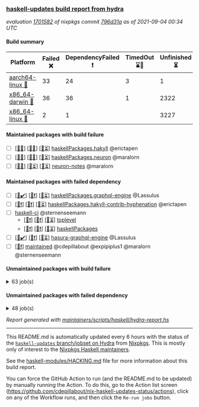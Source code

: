 ### [haskell-updates build report from hydra](https://hydra.nixos.org/jobset/nixpkgs/haskell-updates)
*evaluation [1701582](https://hydra.nixos.org/eval/1701582) of nixpkgs commit [796d31a](https://github.com/NixOS/nixpkgs/commits/796d31ab2210a4a19ae32cbd1d2e4c21480681cd) as of 2021-09-04 00:34 UTC*
#### Build summary

 | Platform | Failed :x: | DependencyFailed :heavy_exclamation_mark: | TimedOut :hourglass::no_entry_sign: | Unfinished :hourglass_flowing_sand: | Success :heavy_check_mark: | 
 | --- | --- | --- | --- | --- | --- | 
 | [aarch64-linux :iphone:](https://hydra.nixos.org/eval/1701582?filter=.aarch64-linux) | 33 | 24 | 3 | 1 | 6677 | 
 | [x86_64-darwin :apple:](https://hydra.nixos.org/eval/1701582?filter=.x86_64-darwin) | 36 | 36 | 1 | 2322 | 4326 | 
 | [x86_64-linux :penguin:](https://hydra.nixos.org/eval/1701582?filter=.x86_64-linux) | 2 | 1 |  | 3227 | 3563 | 
#### Maintained packages with build failure
- [ ] [[:iphone::x:]](https://hydra.nixos.org/build/151980763) [[:apple::x:]](https://hydra.nixos.org/build/151973816) [[:penguin::hourglass_flowing_sand:]](https://hydra.nixos.org/build/151969840) [haskellPackages.hakyll](https://hydra.nixos.org/eval/1701582?filter=haskellPackages.hakyll) @erictapen
- [ ] [[:iphone::x:]](https://hydra.nixos.org/build/151975102) [[:apple::x:]](https://hydra.nixos.org/build/151976582) [[:penguin::hourglass_flowing_sand:]](https://hydra.nixos.org/build/151977974) [haskellPackages.neuron](https://hydra.nixos.org/eval/1701582?filter=haskellPackages.neuron) @maralorn
- [ ] [[:iphone::x:]](https://hydra.nixos.org/build/151972844) [[:apple::hourglass_flowing_sand:]](https://hydra.nixos.org/build/151979027) [[:penguin::hourglass_flowing_sand:]](https://hydra.nixos.org/build/151976921) [neuron-notes](https://hydra.nixos.org/eval/1701582?filter=neuron-notes) @maralorn
#### Maintained packages with failed dependency
- [ ] [[:iphone::heavy_check_mark:]](https://hydra.nixos.org/build/151972468) [[:apple::heavy_exclamation_mark:]](https://hydra.nixos.org/build/151971559) [[:penguin::hourglass_flowing_sand:]](https://hydra.nixos.org/build/151979479) [haskellPackages.graphql-engine](https://hydra.nixos.org/eval/1701582?filter=haskellPackages.graphql-engine) @Lassulus
- [ ] [[:iphone::heavy_exclamation_mark:]](https://hydra.nixos.org/build/151973176) [[:apple::heavy_exclamation_mark:]](https://hydra.nixos.org/build/151972825) [[:penguin::hourglass_flowing_sand:]](https://hydra.nixos.org/build/151969800) [haskellPackages.hakyll-contrib-hyphenation](https://hydra.nixos.org/eval/1701582?filter=haskellPackages.hakyll-contrib-hyphenation) @erictapen
- [ ] [haskell-ci](https://hydra.nixos.org/eval/1701582?filter=haskell-ci) @sternenseemann
  - [[:iphone::heavy_exclamation_mark:]](https://hydra.nixos.org/build/151973210) [[:apple::heavy_exclamation_mark:]](https://hydra.nixos.org/build/151972731) [[:penguin::hourglass_flowing_sand:]](https://hydra.nixos.org/build/151971826) [toplevel](https://hydra.nixos.org/eval/1701582?filter=haskell-ci)
  - [[:iphone::heavy_exclamation_mark:]](https://hydra.nixos.org/build/151977061) [[:apple::heavy_exclamation_mark:]](https://hydra.nixos.org/build/151976602) [[:penguin::hourglass_flowing_sand:]](https://hydra.nixos.org/build/151971876) [haskellPackages](https://hydra.nixos.org/eval/1701582?filter=haskellPackages.haskell-ci)
- [ ] [[:iphone::heavy_check_mark:]](https://hydra.nixos.org/build/151976351) [[:apple::heavy_exclamation_mark:]](https://hydra.nixos.org/build/151981319) [[:penguin::hourglass_flowing_sand:]](https://hydra.nixos.org/build/151970010) [hasura-graphql-engine](https://hydra.nixos.org/eval/1701582?filter=hasura-graphql-engine) @Lassulus
- [ ] [[:penguin::heavy_exclamation_mark:]](https://hydra.nixos.org/build/151970798) [maintained](https://hydra.nixos.org/eval/1701582?filter=maintained) @cdepillabout @expipiplus1 @maralorn @sternenseemann
#### Unmaintained packages with build failure
<details><summary>63 job(s) </summary>

- [ ] [[:iphone::x:]](https://hydra.nixos.org/build/151723150) [[:apple::heavy_check_mark:]](https://hydra.nixos.org/build/151731482) [[:penguin::heavy_check_mark:]](https://hydra.nixos.org/build/151717379) [haskellPackages.HsASA](https://hydra.nixos.org/eval/1701582?filter=haskellPackages.HsASA) 
- [ ] [[:iphone::x:]](https://hydra.nixos.org/build/151977145) [[:apple::heavy_check_mark:]](https://hydra.nixos.org/build/151972644) [[:penguin::heavy_check_mark:]](https://hydra.nixos.org/build/151969295) [haskellPackages.OrderedBits](https://hydra.nixos.org/eval/1701582?filter=haskellPackages.OrderedBits) 
- [ ] [[:iphone::x:]](https://hydra.nixos.org/build/151969384) [[:apple::heavy_check_mark:]](https://hydra.nixos.org/build/151970002) [[:penguin::hourglass_flowing_sand:]](https://hydra.nixos.org/build/151972848) [haskellPackages.accelerate-llvm](https://hydra.nixos.org/eval/1701582?filter=haskellPackages.accelerate-llvm) 
- [ ] [[:iphone::x:]](https://hydra.nixos.org/build/151969893) [[:apple::x:]](https://hydra.nixos.org/build/151975017) [[:penguin::hourglass_flowing_sand:]](https://hydra.nixos.org/build/151973829) [haskellPackages.cabal-install-parsers](https://hydra.nixos.org/eval/1701582?filter=haskellPackages.cabal-install-parsers) 
- [ ] [[:iphone::x:]](https://hydra.nixos.org/build/151975782) [[:apple::hourglass_flowing_sand:]](https://hydra.nixos.org/build/151975423) [[:penguin::hourglass_flowing_sand:]](https://hydra.nixos.org/build/151977034) [haskellPackages.cdar-mBound](https://hydra.nixos.org/eval/1701582?filter=haskellPackages.cdar-mBound) 
- [ ] [[:iphone::heavy_check_mark:]](https://hydra.nixos.org/build/151717421) [[:apple::x:]](https://hydra.nixos.org/build/151730444) [[:penguin::heavy_check_mark:]](https://hydra.nixos.org/build/151719104) [haskellPackages.chiphunk](https://hydra.nixos.org/eval/1701582?filter=haskellPackages.chiphunk) 
- [ ] [[:iphone::heavy_check_mark:]](https://hydra.nixos.org/build/151970661) [[:apple::x:]](https://hydra.nixos.org/build/151977550) [[:penguin::heavy_check_mark:]](https://hydra.nixos.org/build/151978850) [haskellPackages.di-core](https://hydra.nixos.org/eval/1701582?filter=haskellPackages.di-core) 
- [ ] [[:iphone::heavy_check_mark:]](https://hydra.nixos.org/build/151724586) [[:apple::x:]](https://hydra.nixos.org/build/151715416) [[:penguin::heavy_check_mark:]](https://hydra.nixos.org/build/151723716) [haskellPackages.discount](https://hydra.nixos.org/eval/1701582?filter=haskellPackages.discount) 
- [ ] [[:iphone::heavy_check_mark:]](https://hydra.nixos.org/build/151722308) [[:apple::x:]](https://hydra.nixos.org/build/151717848) [[:penguin::heavy_check_mark:]](https://hydra.nixos.org/build/151715159) [haskellPackages.diskhash](https://hydra.nixos.org/eval/1701582?filter=haskellPackages.diskhash) 
- [ ] [[:iphone::x:]](https://hydra.nixos.org/build/151979155) [[:apple::heavy_check_mark:]](https://hydra.nixos.org/build/151970909) [[:penguin::hourglass_flowing_sand:]](https://hydra.nixos.org/build/151979923) [haskellPackages.dormouse-uri](https://hydra.nixos.org/eval/1701582?filter=haskellPackages.dormouse-uri) 
- [ ] [[:iphone::x:]](https://hydra.nixos.org/build/151719661) [[:apple::x:]](https://hydra.nixos.org/build/151735374) [[:penguin::heavy_check_mark:]](https://hydra.nixos.org/build/151725956) [haskellPackages.easytensor](https://hydra.nixos.org/eval/1701582?filter=haskellPackages.easytensor) 
- [ ] [[:iphone::heavy_check_mark:]](https://hydra.nixos.org/build/151730435) [[:apple::x:]](https://hydra.nixos.org/build/151723038) [[:penguin::heavy_check_mark:]](https://hydra.nixos.org/build/151729481) [haskellPackages.float128](https://hydra.nixos.org/eval/1701582?filter=haskellPackages.float128) 
- [ ] [[:iphone::x:]](https://hydra.nixos.org/build/151727007) [[:apple::heavy_check_mark:]](https://hydra.nixos.org/build/151722041) [[:penguin::heavy_check_mark:]](https://hydra.nixos.org/build/151715089) [haskellPackages.freetype2](https://hydra.nixos.org/eval/1701582?filter=haskellPackages.freetype2) 
- [ ] [[:iphone::x:]](https://hydra.nixos.org/build/151978239) [[:apple::x:]](https://hydra.nixos.org/build/151971139) [[:penguin::hourglass_flowing_sand:]](https://hydra.nixos.org/build/151979662) [haskellPackages.ghc-bignum-orphans](https://hydra.nixos.org/eval/1701582?filter=haskellPackages.ghc-bignum-orphans) 
- [ ] [[:iphone::x:]](https://hydra.nixos.org/build/151727306) [[:penguin::heavy_check_mark:]](https://hydra.nixos.org/build/151724718) [haskellPackages.gnome-keyring](https://hydra.nixos.org/eval/1701582?filter=haskellPackages.gnome-keyring) 
- [ ] [[:iphone::heavy_check_mark:]](https://hydra.nixos.org/build/151975380) [[:apple::x:]](https://hydra.nixos.org/build/151969843) [[:penguin::hourglass_flowing_sand:]](https://hydra.nixos.org/build/151974103) [haskellPackages.gtk-traymanager](https://hydra.nixos.org/eval/1701582?filter=haskellPackages.gtk-traymanager) 
- [ ] [hadolint](https://hydra.nixos.org/eval/1701582?filter=hadolint) 
  - [[:iphone::x:]](https://hydra.nixos.org/build/151972323) [[:apple::hourglass_flowing_sand:]](https://hydra.nixos.org/build/151978476) [[:penguin::hourglass_flowing_sand:]](https://hydra.nixos.org/build/151976740) [toplevel](https://hydra.nixos.org/eval/1701582?filter=hadolint)
  - [[:iphone::x:]](https://hydra.nixos.org/build/151978232) [[:apple::hourglass_flowing_sand:]](https://hydra.nixos.org/build/151979483) [[:penguin::hourglass_flowing_sand:]](https://hydra.nixos.org/build/151972718) [haskellPackages](https://hydra.nixos.org/eval/1701582?filter=haskellPackages.hadolint)
- [ ] [[:iphone::heavy_check_mark:]](https://hydra.nixos.org/build/151731730) [[:apple::x:]](https://hydra.nixos.org/build/151732645) [[:penguin::heavy_check_mark:]](https://hydra.nixos.org/build/151719690) [haskellPackages.hamid](https://hydra.nixos.org/eval/1701582?filter=haskellPackages.hamid) 
- [ ] [[:iphone::heavy_check_mark:]](https://hydra.nixos.org/build/151725530) [[:apple::x:]](https://hydra.nixos.org/build/151724884) [[:penguin::heavy_check_mark:]](https://hydra.nixos.org/build/151728947) [haskellPackages.hid](https://hydra.nixos.org/eval/1701582?filter=haskellPackages.hid) 
- [ ] [[:iphone::heavy_check_mark:]](https://hydra.nixos.org/build/151970843) [[:apple::x:]](https://hydra.nixos.org/build/151970936) [[:penguin::hourglass_flowing_sand:]](https://hydra.nixos.org/build/151970616) [haskellPackages.higher-leveldb](https://hydra.nixos.org/eval/1701582?filter=haskellPackages.higher-leveldb) 
- [ ] [[:iphone::heavy_check_mark:]](https://hydra.nixos.org/build/151731650) [[:apple::x:]](https://hydra.nixos.org/build/151721565) [[:penguin::heavy_check_mark:]](https://hydra.nixos.org/build/151730119) [haskellPackages.hmidi](https://hydra.nixos.org/eval/1701582?filter=haskellPackages.hmidi) 
- [ ] [[:iphone::x:]](https://hydra.nixos.org/build/151977042) [[:apple::hourglass_flowing_sand:]](https://hydra.nixos.org/build/151977399) [[:penguin::hourglass_flowing_sand:]](https://hydra.nixos.org/build/151976638) [haskellPackages.hq](https://hydra.nixos.org/eval/1701582?filter=haskellPackages.hq) 
- [ ] [[:iphone::heavy_check_mark:]](https://hydra.nixos.org/build/151730025) [[:apple::x:]](https://hydra.nixos.org/build/151733963) [[:penguin::heavy_check_mark:]](https://hydra.nixos.org/build/151718516) [haskellPackages.hsshellscript](https://hydra.nixos.org/eval/1701582?filter=haskellPackages.hsshellscript) 
- [ ] [[:iphone::heavy_check_mark:]](https://hydra.nixos.org/build/151731588) [[:apple::x:]](https://hydra.nixos.org/build/151727903) [[:penguin::heavy_check_mark:]](https://hydra.nixos.org/build/151734139) [haskellPackages.hssourceinfo](https://hydra.nixos.org/eval/1701582?filter=haskellPackages.hssourceinfo) 
- [ ] [[:iphone::heavy_check_mark:]](https://hydra.nixos.org/build/151730332) [[:apple::x:]](https://hydra.nixos.org/build/151718342) [[:penguin::heavy_check_mark:]](https://hydra.nixos.org/build/151718449) [haskellPackages.huckleberry](https://hydra.nixos.org/eval/1701582?filter=haskellPackages.huckleberry) 
- [ ] [[:iphone::heavy_check_mark:]](https://hydra.nixos.org/build/151720909) [[:apple::x:]](https://hydra.nixos.org/build/151722888) [[:penguin::heavy_check_mark:]](https://hydra.nixos.org/build/151715932) [haskellPackages.keep-alive](https://hydra.nixos.org/eval/1701582?filter=haskellPackages.keep-alive) 
- [ ] [[:iphone::x:]](https://hydra.nixos.org/build/151978540) [[:apple::hourglass_flowing_sand:]](https://hydra.nixos.org/build/151972991) [[:penguin::x:]](https://hydra.nixos.org/build/151969404) [haskellPackages.kubernetes-client](https://hydra.nixos.org/eval/1701582?filter=haskellPackages.kubernetes-client) 
- [ ] [[:iphone::x:]](https://hydra.nixos.org/build/151975315) [[:apple::hourglass_flowing_sand:]](https://hydra.nixos.org/build/151978798) [[:penguin::hourglass_flowing_sand:]](https://hydra.nixos.org/build/151979860) [haskellPackages.lazify](https://hydra.nixos.org/eval/1701582?filter=haskellPackages.lazify) 
- [ ] [[:iphone::x:]](https://hydra.nixos.org/build/151734395) [[:apple::heavy_check_mark:]](https://hydra.nixos.org/build/151731771) [[:penguin::heavy_check_mark:]](https://hydra.nixos.org/build/151722294) [haskellPackages.libBF](https://hydra.nixos.org/eval/1701582?filter=haskellPackages.libBF) 
- [ ] [[:iphone::x:]](https://hydra.nixos.org/build/151721890) [[:apple::heavy_check_mark:]](https://hydra.nixos.org/build/151717720) [[:penguin::heavy_check_mark:]](https://hydra.nixos.org/build/151715215) [haskellPackages.long-double](https://hydra.nixos.org/eval/1701582?filter=haskellPackages.long-double) 
- [ ] [[:iphone::heavy_check_mark:]](https://hydra.nixos.org/build/151981058) [[:apple::x:]](https://hydra.nixos.org/build/151971551) [[:penguin::hourglass_flowing_sand:]](https://hydra.nixos.org/build/151971971) [haskellPackages.mediawiki2latex](https://hydra.nixos.org/eval/1701582?filter=haskellPackages.mediawiki2latex) 
- [ ] [[:iphone::x:]](https://hydra.nixos.org/build/151972925) [[:apple::hourglass_flowing_sand:]](https://hydra.nixos.org/build/151977222) [[:penguin::hourglass_flowing_sand:]](https://hydra.nixos.org/build/151975298) [haskellPackages.monus-weighted-search](https://hydra.nixos.org/eval/1701582?filter=haskellPackages.monus-weighted-search) 
- [ ] [[:iphone::heavy_check_mark:]](https://hydra.nixos.org/build/151732196) [[:apple::x:]](https://hydra.nixos.org/build/151725784) [[:penguin::heavy_check_mark:]](https://hydra.nixos.org/build/151731126) [haskellPackages.nano-cryptr](https://hydra.nixos.org/eval/1701582?filter=haskellPackages.nano-cryptr) 
- [ ] [[:iphone::x:]](https://hydra.nixos.org/build/151973182) [[:apple::hourglass_flowing_sand:]](https://hydra.nixos.org/build/151977911) [[:penguin::x:]](https://hydra.nixos.org/build/151969594) [haskellPackages.nanovg-simple](https://hydra.nixos.org/eval/1701582?filter=haskellPackages.nanovg-simple) 
- [ ] [[:iphone::x:]](https://hydra.nixos.org/build/151979994) [[:apple::heavy_check_mark:]](https://hydra.nixos.org/build/151980460) [[:penguin::heavy_check_mark:]](https://hydra.nixos.org/build/151974622) [haskellPackages.nlopt-haskell](https://hydra.nixos.org/eval/1701582?filter=haskellPackages.nlopt-haskell) 
- [ ] [[:iphone::heavy_check_mark:]](https://hydra.nixos.org/build/151975835) [[:apple::x:]](https://hydra.nixos.org/build/151980894) [[:penguin::hourglass_flowing_sand:]](https://hydra.nixos.org/build/151980812) [haskellPackages.opencv](https://hydra.nixos.org/eval/1701582?filter=haskellPackages.opencv) 
- [ ] [[:iphone::x:]](https://hydra.nixos.org/build/151978749) [[:apple::hourglass_flowing_sand:]](https://hydra.nixos.org/build/151978891) [[:penguin::hourglass_flowing_sand:]](https://hydra.nixos.org/build/151978132) [haskellPackages.phonetic-languages-plus](https://hydra.nixos.org/eval/1701582?filter=haskellPackages.phonetic-languages-plus) 
- [ ] [[:iphone::x:]](https://hydra.nixos.org/build/151977152) [[:apple::hourglass_flowing_sand:]](https://hydra.nixos.org/build/151980270) [[:penguin::hourglass_flowing_sand:]](https://hydra.nixos.org/build/151974854) [haskellPackages.phonetic-languages-ukrainian-array](https://hydra.nixos.org/eval/1701582?filter=haskellPackages.phonetic-languages-ukrainian-array) 
- [ ] [[:iphone::x:]](https://hydra.nixos.org/build/151717765) [[:apple::heavy_check_mark:]](https://hydra.nixos.org/build/151718317) [[:penguin::heavy_check_mark:]](https://hydra.nixos.org/build/151717284) [haskellPackages.picosat](https://hydra.nixos.org/eval/1701582?filter=haskellPackages.picosat) 
- [ ] [[:iphone::x:]](https://hydra.nixos.org/build/151974046) [[:apple::hourglass_flowing_sand:]](https://hydra.nixos.org/build/151979706) [[:penguin::hourglass_flowing_sand:]](https://hydra.nixos.org/build/151980242) [haskellPackages.poker](https://hydra.nixos.org/eval/1701582?filter=haskellPackages.poker) 
- [ ] [[:iphone::heavy_check_mark:]](https://hydra.nixos.org/build/151976179) [[:apple::x:]](https://hydra.nixos.org/build/151969700) [[:penguin::hourglass_flowing_sand:]](https://hydra.nixos.org/build/151970302) [haskellPackages.posix-socket](https://hydra.nixos.org/eval/1701582?filter=haskellPackages.posix-socket) 
- [ ] [[:iphone::heavy_check_mark:]](https://hydra.nixos.org/build/151721148) [[:apple::x:]](https://hydra.nixos.org/build/151726103) [[:penguin::heavy_check_mark:]](https://hydra.nixos.org/build/151731334) [haskellPackages.posix-timer](https://hydra.nixos.org/eval/1701582?filter=haskellPackages.posix-timer) 
- [ ] [[:iphone::heavy_check_mark:]](https://hydra.nixos.org/build/151722804) [[:apple::x:]](https://hydra.nixos.org/build/151728692) [[:penguin::heavy_check_mark:]](https://hydra.nixos.org/build/151720773) [haskellPackages.pthread](https://hydra.nixos.org/eval/1701582?filter=haskellPackages.pthread) 
- [ ] [[:iphone::x:]](https://hydra.nixos.org/build/151980923) [[:apple::hourglass_flowing_sand:]](https://hydra.nixos.org/build/151975807) [[:penguin::hourglass_flowing_sand:]](https://hydra.nixos.org/build/151977182) [haskellPackages.ptr-poker](https://hydra.nixos.org/eval/1701582?filter=haskellPackages.ptr-poker) 
- [ ] [[:iphone::heavy_check_mark:]](https://hydra.nixos.org/build/151733838) [[:apple::x:]](https://hydra.nixos.org/build/151720401) [[:penguin::heavy_check_mark:]](https://hydra.nixos.org/build/151727935) [haskellPackages.sdp](https://hydra.nixos.org/eval/1701582?filter=haskellPackages.sdp) 
- [ ] [[:iphone::heavy_check_mark:]](https://hydra.nixos.org/build/151716733) [[:apple::x:]](https://hydra.nixos.org/build/151724083) [[:penguin::heavy_check_mark:]](https://hydra.nixos.org/build/151731829) [haskellPackages.select](https://hydra.nixos.org/eval/1701582?filter=haskellPackages.select) 
- [ ] [[:iphone::heavy_check_mark:]](https://hydra.nixos.org/build/151722023) [[:apple::x:]](https://hydra.nixos.org/build/151725640) [[:penguin::heavy_check_mark:]](https://hydra.nixos.org/build/151721209) [haskellPackages.shared-memory](https://hydra.nixos.org/eval/1701582?filter=haskellPackages.shared-memory) 
- [ ] [[:iphone::x:]](https://hydra.nixos.org/build/151724291) [[:apple::heavy_check_mark:]](https://hydra.nixos.org/build/151730287) [[:penguin::heavy_check_mark:]](https://hydra.nixos.org/build/151725543) [haskellPackages.stm-queue](https://hydra.nixos.org/eval/1701582?filter=haskellPackages.stm-queue) 
- [ ] [[:iphone::heavy_check_mark:]](https://hydra.nixos.org/build/151718182) [[:apple::x:]](https://hydra.nixos.org/build/151734484) [[:penguin::heavy_check_mark:]](https://hydra.nixos.org/build/151722691) [haskellPackages.sysinfo](https://hydra.nixos.org/eval/1701582?filter=haskellPackages.sysinfo) 
- [ ] [[:iphone::heavy_check_mark:]](https://hydra.nixos.org/build/151978095) [[:apple::x:]](https://hydra.nixos.org/build/151972473) [[:penguin::hourglass_flowing_sand:]](https://hydra.nixos.org/build/151970269) [haskellPackages.thyme](https://hydra.nixos.org/eval/1701582?filter=haskellPackages.thyme) 
- [ ] [[:iphone::x:]](https://hydra.nixos.org/build/151978179) [[:apple::heavy_check_mark:]](https://hydra.nixos.org/build/151978149) [[:penguin::hourglass_flowing_sand:]](https://hydra.nixos.org/build/151980972) [haskellPackages.type-natural](https://hydra.nixos.org/eval/1701582?filter=haskellPackages.type-natural) 
- [ ] [[:iphone::heavy_check_mark:]](https://hydra.nixos.org/build/151972227) [[:apple::x:]](https://hydra.nixos.org/build/151973392) [[:penguin::hourglass_flowing_sand:]](https://hydra.nixos.org/build/151980864) [haskellPackages.tz](https://hydra.nixos.org/eval/1701582?filter=haskellPackages.tz) 
- [ ] [[:iphone::x:]](https://hydra.nixos.org/build/151726243) [[:apple::heavy_check_mark:]](https://hydra.nixos.org/build/151732370) [[:penguin::heavy_check_mark:]](https://hydra.nixos.org/build/151715865) [haskellPackages.unicode-properties](https://hydra.nixos.org/eval/1701582?filter=haskellPackages.unicode-properties) 
- [ ] [[:iphone::x:]](https://hydra.nixos.org/build/151974275) [[:apple::hourglass_flowing_sand:]](https://hydra.nixos.org/build/151975907) [[:penguin::hourglass_flowing_sand:]](https://hydra.nixos.org/build/151970359) [haskellPackages.wgpu-hs](https://hydra.nixos.org/eval/1701582?filter=haskellPackages.wgpu-hs) 
- [ ] [[:iphone::x:]](https://hydra.nixos.org/build/151730218) [[:apple::heavy_check_mark:]](https://hydra.nixos.org/build/151734842) [[:penguin::heavy_check_mark:]](https://hydra.nixos.org/build/151725675) [haskellPackages.wiringPi](https://hydra.nixos.org/eval/1701582?filter=haskellPackages.wiringPi) 
- [ ] [[:iphone::heavy_check_mark:]](https://hydra.nixos.org/build/151728215) [[:apple::x:]](https://hydra.nixos.org/build/151728055) [[:penguin::heavy_check_mark:]](https://hydra.nixos.org/build/151718500) [tests.haskell.writers](https://hydra.nixos.org/eval/1701582?filter=tests.haskell.writers) 
- [ ] [[:iphone::x:]](https://hydra.nixos.org/build/151976297) [[:apple::hourglass_flowing_sand:]](https://hydra.nixos.org/build/151972915) [[:penguin::hourglass_flowing_sand:]](https://hydra.nixos.org/build/151970111) [haskellPackages.x86-64bit](https://hydra.nixos.org/eval/1701582?filter=haskellPackages.x86-64bit) 
- [ ] [[:iphone::heavy_check_mark:]](https://hydra.nixos.org/build/151726806) [[:apple::x:]](https://hydra.nixos.org/build/151718927) [[:penguin::heavy_check_mark:]](https://hydra.nixos.org/build/151717638) [haskellPackages.xmonad-utils](https://hydra.nixos.org/eval/1701582?filter=haskellPackages.xmonad-utils) 
- [ ] [[:iphone::heavy_check_mark:]](https://hydra.nixos.org/build/151723111) [[:apple::x:]](https://hydra.nixos.org/build/151731162) [[:penguin::heavy_check_mark:]](https://hydra.nixos.org/build/151734781) [haskellPackages.yoga](https://hydra.nixos.org/eval/1701582?filter=haskellPackages.yoga) 
- [ ] [[:iphone::heavy_check_mark:]](https://hydra.nixos.org/build/151725271) [[:apple::x:]](https://hydra.nixos.org/build/151727468) [[:penguin::heavy_check_mark:]](https://hydra.nixos.org/build/151723906) [haskellPackages.zot](https://hydra.nixos.org/eval/1701582?filter=haskellPackages.zot) 
- [ ] [[:iphone::heavy_check_mark:]](https://hydra.nixos.org/build/151731820) [[:apple::x:]](https://hydra.nixos.org/build/151720934) [[:penguin::heavy_check_mark:]](https://hydra.nixos.org/build/151731961) [haskellPackages.zxcvbn-c](https://hydra.nixos.org/eval/1701582?filter=haskellPackages.zxcvbn-c) 
</details>

#### Unmaintained packages with failed dependency
<details><summary>48 job(s) </summary>

- [ ] [[:iphone::heavy_exclamation_mark:]](https://hydra.nixos.org/build/151976218) [[:apple::heavy_check_mark:]](https://hydra.nixos.org/build/151971399) [[:penguin::hourglass_flowing_sand:]](https://hydra.nixos.org/build/151973075) [haskellPackages.PrimitiveArray](https://hydra.nixos.org/eval/1701582?filter=haskellPackages.PrimitiveArray) 
- [ ] [[:iphone::heavy_check_mark:]](https://hydra.nixos.org/build/151977422) [[:apple::heavy_exclamation_mark:]](https://hydra.nixos.org/build/151970216) [[:penguin::hourglass_flowing_sand:]](https://hydra.nixos.org/build/151979268) [haskellPackages.antiope-es](https://hydra.nixos.org/eval/1701582?filter=haskellPackages.antiope-es) 
- [ ] [[:iphone::heavy_check_mark:]](https://hydra.nixos.org/build/151978815) [[:apple::heavy_exclamation_mark:]](https://hydra.nixos.org/build/151979343) [[:penguin::heavy_check_mark:]](https://hydra.nixos.org/build/151980921) [haskellPackages.di](https://hydra.nixos.org/eval/1701582?filter=haskellPackages.di) 
- [ ] [[:iphone::heavy_check_mark:]](https://hydra.nixos.org/build/151972119) [[:apple::heavy_exclamation_mark:]](https://hydra.nixos.org/build/151973335) [[:penguin::heavy_check_mark:]](https://hydra.nixos.org/build/151972267) [haskellPackages.di-df1](https://hydra.nixos.org/eval/1701582?filter=haskellPackages.di-df1) 
- [ ] [[:iphone::heavy_check_mark:]](https://hydra.nixos.org/build/151976403) [[:apple::heavy_exclamation_mark:]](https://hydra.nixos.org/build/151969531) [[:penguin::heavy_check_mark:]](https://hydra.nixos.org/build/151975800) [haskellPackages.di-handle](https://hydra.nixos.org/eval/1701582?filter=haskellPackages.di-handle) 
- [ ] [[:iphone::heavy_check_mark:]](https://hydra.nixos.org/build/151976595) [[:apple::heavy_exclamation_mark:]](https://hydra.nixos.org/build/151974573) [[:penguin::heavy_check_mark:]](https://hydra.nixos.org/build/151969665) [haskellPackages.di-monad](https://hydra.nixos.org/eval/1701582?filter=haskellPackages.di-monad) 
- [ ] [[:iphone::heavy_exclamation_mark:]](https://hydra.nixos.org/build/151973594) [[:apple::hourglass_flowing_sand:]](https://hydra.nixos.org/build/151973147) [[:penguin::hourglass_flowing_sand:]](https://hydra.nixos.org/build/151979342) [haskellPackages.dormouse-client](https://hydra.nixos.org/eval/1701582?filter=haskellPackages.dormouse-client) 
- [ ] [[:iphone::heavy_exclamation_mark:]](https://hydra.nixos.org/build/151716478) [[:apple::heavy_exclamation_mark:]](https://hydra.nixos.org/build/151719950) [[:penguin::heavy_check_mark:]](https://hydra.nixos.org/build/151728138) [haskellPackages.easytensor-vulkan](https://hydra.nixos.org/eval/1701582?filter=haskellPackages.easytensor-vulkan) 
- [ ] [[:iphone::heavy_check_mark:]](https://hydra.nixos.org/build/151976711) [[:apple::heavy_exclamation_mark:]](https://hydra.nixos.org/build/151976239) [[:penguin::hourglass_flowing_sand:]](https://hydra.nixos.org/build/151980015) [haskellPackages.fastparser](https://hydra.nixos.org/eval/1701582?filter=haskellPackages.fastparser) 
- [ ] [[:iphone::heavy_exclamation_mark:]](https://hydra.nixos.org/build/151980390) [[:apple::heavy_exclamation_mark:]](https://hydra.nixos.org/build/151969549) [[:penguin::hourglass_flowing_sand:]](https://hydra.nixos.org/build/151972859) [haskellPackages.hakyll-alectryon](https://hydra.nixos.org/eval/1701582?filter=haskellPackages.hakyll-alectryon) 
- [ ] [[:iphone::heavy_exclamation_mark:]](https://hydra.nixos.org/build/151977265) [[:apple::heavy_exclamation_mark:]](https://hydra.nixos.org/build/151974467) [[:penguin::hourglass_flowing_sand:]](https://hydra.nixos.org/build/151979174) [haskellPackages.hakyll-favicon](https://hydra.nixos.org/eval/1701582?filter=haskellPackages.hakyll-favicon) 
- [ ] [[:iphone::heavy_exclamation_mark:]](https://hydra.nixos.org/build/151971257) [[:apple::heavy_exclamation_mark:]](https://hydra.nixos.org/build/151975290) [[:penguin::hourglass_flowing_sand:]](https://hydra.nixos.org/build/151972769) [haskellPackages.hakyll-filestore](https://hydra.nixos.org/eval/1701582?filter=haskellPackages.hakyll-filestore) 
- [ ] [[:iphone::heavy_exclamation_mark:]](https://hydra.nixos.org/build/151971725) [[:apple::heavy_exclamation_mark:]](https://hydra.nixos.org/build/151975828) [[:penguin::hourglass_flowing_sand:]](https://hydra.nixos.org/build/151978285) [haskellPackages.hakyll-images](https://hydra.nixos.org/eval/1701582?filter=haskellPackages.hakyll-images) 
- [ ] [[:iphone::heavy_exclamation_mark:]](https://hydra.nixos.org/build/151981174) [[:apple::heavy_exclamation_mark:]](https://hydra.nixos.org/build/151978561) [[:penguin::hourglass_flowing_sand:]](https://hydra.nixos.org/build/151978301) [haskellPackages.hakyll-sass](https://hydra.nixos.org/eval/1701582?filter=haskellPackages.hakyll-sass) 
- [ ] [[:iphone::heavy_exclamation_mark:]](https://hydra.nixos.org/build/151975209) [[:apple::heavy_exclamation_mark:]](https://hydra.nixos.org/build/151971558) [[:penguin::hourglass_flowing_sand:]](https://hydra.nixos.org/build/151974754) [haskellPackages.hakyll-shakespeare](https://hydra.nixos.org/eval/1701582?filter=haskellPackages.hakyll-shakespeare) 
- [ ] [[:iphone::heavy_exclamation_mark:]](https://hydra.nixos.org/build/151977613) [[:apple::heavy_check_mark:]](https://hydra.nixos.org/build/151969737) [[:penguin::heavy_check_mark:]](https://hydra.nixos.org/build/151969391) [haskellPackages.hmatrix-nlopt](https://hydra.nixos.org/eval/1701582?filter=haskellPackages.hmatrix-nlopt) 
- [ ] [[:iphone::heavy_exclamation_mark:]](https://hydra.nixos.org/build/151971298) [[:apple::hourglass_flowing_sand:]](https://hydra.nixos.org/build/151973065) [[:penguin::hourglass_flowing_sand:]](https://hydra.nixos.org/build/151970976) [haskellPackages.jsonifier](https://hydra.nixos.org/eval/1701582?filter=haskellPackages.jsonifier) 
- [ ] [[:iphone::heavy_check_mark:]](https://hydra.nixos.org/build/151972997) [[:apple::heavy_exclamation_mark:]](https://hydra.nixos.org/build/151976566) [[:penguin::hourglass_flowing_sand:]](https://hydra.nixos.org/build/151978752) [haskellPackages.keenser](https://hydra.nixos.org/eval/1701582?filter=haskellPackages.keenser) 
- [ ] [[:iphone::heavy_check_mark:]](https://hydra.nixos.org/build/151981103) [[:apple::heavy_exclamation_mark:]](https://hydra.nixos.org/build/151969351) [[:penguin::heavy_check_mark:]](https://hydra.nixos.org/build/151969457) [haskellPackages.moto](https://hydra.nixos.org/eval/1701582?filter=haskellPackages.moto) 
- [ ] [[:iphone::heavy_check_mark:]](https://hydra.nixos.org/build/151971745) [[:apple::heavy_exclamation_mark:]](https://hydra.nixos.org/build/151970354) [[:penguin::hourglass_flowing_sand:]](https://hydra.nixos.org/build/151978844) [haskellPackages.opencv-extra](https://hydra.nixos.org/eval/1701582?filter=haskellPackages.opencv-extra) 
- [ ] [[:iphone::heavy_exclamation_mark:]](https://hydra.nixos.org/build/151981041) [[:apple::hourglass_flowing_sand:]](https://hydra.nixos.org/build/151972932) [[:penguin::hourglass_flowing_sand:]](https://hydra.nixos.org/build/151981154) [haskellPackages.opentelemetry-extra](https://hydra.nixos.org/eval/1701582?filter=haskellPackages.opentelemetry-extra) 
- [ ] [[:iphone::heavy_exclamation_mark:]](https://hydra.nixos.org/build/151971534) [[:apple::hourglass_flowing_sand:]](https://hydra.nixos.org/build/151979689) [[:penguin::hourglass_flowing_sand:]](https://hydra.nixos.org/build/151977987) [haskellPackages.opentelemetry-lightstep](https://hydra.nixos.org/eval/1701582?filter=haskellPackages.opentelemetry-lightstep) 
- [ ] [[:iphone::heavy_check_mark:]](https://hydra.nixos.org/build/151972386) [[:apple::heavy_exclamation_mark:]](https://hydra.nixos.org/build/151976407) [[:penguin::hourglass_flowing_sand:]](https://hydra.nixos.org/build/151976534) [haskellPackages.orgmode-parse](https://hydra.nixos.org/eval/1701582?filter=haskellPackages.orgmode-parse) 
- [ ] [[:iphone::heavy_check_mark:]](https://hydra.nixos.org/build/151978249) [[:apple::heavy_exclamation_mark:]](https://hydra.nixos.org/build/151974556) [[:penguin::hourglass_flowing_sand:]](https://hydra.nixos.org/build/151971598) [haskellPackages.orgstat](https://hydra.nixos.org/eval/1701582?filter=haskellPackages.orgstat) 
- [ ] [[:iphone::heavy_exclamation_mark:]](https://hydra.nixos.org/build/151977678) [[:apple::hourglass_flowing_sand:]](https://hydra.nixos.org/build/151980743) [[:penguin::hourglass_flowing_sand:]](https://hydra.nixos.org/build/151976318) [haskellPackages.phonetic-languages-general](https://hydra.nixos.org/eval/1701582?filter=haskellPackages.phonetic-languages-general) 
- [ ] [[:iphone::heavy_exclamation_mark:]](https://hydra.nixos.org/build/151979321) [[:apple::hourglass_flowing_sand:]](https://hydra.nixos.org/build/151979281) [[:penguin::hourglass_flowing_sand:]](https://hydra.nixos.org/build/151975646) [haskellPackages.phonetic-languages-simplified-examples-array](https://hydra.nixos.org/eval/1701582?filter=haskellPackages.phonetic-languages-simplified-examples-array) 
- [ ] [[:iphone::heavy_exclamation_mark:]](https://hydra.nixos.org/build/151980916) [[:apple::hourglass_flowing_sand:]](https://hydra.nixos.org/build/151976963) [[:penguin::hourglass_flowing_sand:]](https://hydra.nixos.org/build/151977675) [haskellPackages.phonetic-languages-simplified-examples-common](https://hydra.nixos.org/eval/1701582?filter=haskellPackages.phonetic-languages-simplified-examples-common) 
- [ ] [[:iphone::heavy_exclamation_mark:]](https://hydra.nixos.org/build/151976885) [[:apple::hourglass_flowing_sand:]](https://hydra.nixos.org/build/151972713) [[:penguin::hourglass_flowing_sand:]](https://hydra.nixos.org/build/151978847) [haskellPackages.phonetic-languages-simplified-generalized-examples-array](https://hydra.nixos.org/eval/1701582?filter=haskellPackages.phonetic-languages-simplified-generalized-examples-array) 
- [ ] [[:iphone::heavy_check_mark:]](https://hydra.nixos.org/build/151974831) [[:apple::heavy_exclamation_mark:]](https://hydra.nixos.org/build/151971173) [[:penguin::hourglass_flowing_sand:]](https://hydra.nixos.org/build/151970860) [haskellPackages.postgresql-replicant](https://hydra.nixos.org/eval/1701582?filter=haskellPackages.postgresql-replicant) 
- [ ] [[:iphone::heavy_exclamation_mark:]](https://hydra.nixos.org/build/151980552) [[:apple::heavy_exclamation_mark:]](https://hydra.nixos.org/build/151978312) [[:penguin::hourglass_flowing_sand:]](https://hydra.nixos.org/build/151976067) [haskellPackages.prune-juice](https://hydra.nixos.org/eval/1701582?filter=haskellPackages.prune-juice) 
- [ ] [[:iphone::heavy_exclamation_mark:]](https://hydra.nixos.org/build/151734558) [[:apple::heavy_check_mark:]](https://hydra.nixos.org/build/151724149) [[:penguin::heavy_check_mark:]](https://hydra.nixos.org/build/151716937) [haskellPackages.rounded](https://hydra.nixos.org/eval/1701582?filter=haskellPackages.rounded) 
- [ ] [[:iphone::heavy_check_mark:]](https://hydra.nixos.org/build/151978384) [[:apple::heavy_exclamation_mark:]](https://hydra.nixos.org/build/151975211) [[:penguin::hourglass_flowing_sand:]](https://hydra.nixos.org/build/151975959) [haskellPackages.scan-metadata](https://hydra.nixos.org/eval/1701582?filter=haskellPackages.scan-metadata) 
- [ ] [[:iphone::heavy_check_mark:]](https://hydra.nixos.org/build/151727772) [[:apple::heavy_exclamation_mark:]](https://hydra.nixos.org/build/151721656) [[:penguin::heavy_check_mark:]](https://hydra.nixos.org/build/151728845) [haskellPackages.sdp-binary](https://hydra.nixos.org/eval/1701582?filter=haskellPackages.sdp-binary) 
- [ ] [[:iphone::heavy_check_mark:]](https://hydra.nixos.org/build/151728702) [[:apple::heavy_exclamation_mark:]](https://hydra.nixos.org/build/151730103) [[:penguin::heavy_check_mark:]](https://hydra.nixos.org/build/151723086) [haskellPackages.sdp-deepseq](https://hydra.nixos.org/eval/1701582?filter=haskellPackages.sdp-deepseq) 
- [ ] [[:iphone::heavy_check_mark:]](https://hydra.nixos.org/build/151735154) [[:apple::heavy_exclamation_mark:]](https://hydra.nixos.org/build/151716421) [[:penguin::heavy_check_mark:]](https://hydra.nixos.org/build/151716900) [haskellPackages.sdp-hashable](https://hydra.nixos.org/eval/1701582?filter=haskellPackages.sdp-hashable) 
- [ ] [[:iphone::heavy_check_mark:]](https://hydra.nixos.org/build/151733600) [[:apple::heavy_exclamation_mark:]](https://hydra.nixos.org/build/151722095) [[:penguin::heavy_check_mark:]](https://hydra.nixos.org/build/151728973) [haskellPackages.sdp-io](https://hydra.nixos.org/eval/1701582?filter=haskellPackages.sdp-io) 
- [ ] [[:iphone::heavy_check_mark:]](https://hydra.nixos.org/build/151717062) [[:apple::heavy_exclamation_mark:]](https://hydra.nixos.org/build/151731094) [[:penguin::heavy_check_mark:]](https://hydra.nixos.org/build/151728805) [haskellPackages.sdp-quickcheck](https://hydra.nixos.org/eval/1701582?filter=haskellPackages.sdp-quickcheck) 
- [ ] [[:iphone::heavy_check_mark:]](https://hydra.nixos.org/build/151977772) [[:apple::heavy_exclamation_mark:]](https://hydra.nixos.org/build/151976782) [[:penguin::heavy_check_mark:]](https://hydra.nixos.org/build/151969899) [haskellPackages.sdp4bytestring](https://hydra.nixos.org/eval/1701582?filter=haskellPackages.sdp4bytestring) 
- [ ] [[:iphone::heavy_check_mark:]](https://hydra.nixos.org/build/151976225) [[:apple::heavy_exclamation_mark:]](https://hydra.nixos.org/build/151970590) [[:penguin::hourglass_flowing_sand:]](https://hydra.nixos.org/build/151970743) [haskellPackages.sdp4text](https://hydra.nixos.org/eval/1701582?filter=haskellPackages.sdp4text) 
- [ ] [[:iphone::heavy_check_mark:]](https://hydra.nixos.org/build/151974457) [[:apple::heavy_exclamation_mark:]](https://hydra.nixos.org/build/151977670) [[:penguin::hourglass_flowing_sand:]](https://hydra.nixos.org/build/151970337) [haskellPackages.sdp4unordered](https://hydra.nixos.org/eval/1701582?filter=haskellPackages.sdp4unordered) 
- [ ] [[:iphone::heavy_check_mark:]](https://hydra.nixos.org/build/151980406) [[:apple::heavy_exclamation_mark:]](https://hydra.nixos.org/build/151970421) [[:penguin::hourglass_flowing_sand:]](https://hydra.nixos.org/build/151977447) [haskellPackages.sdp4vector](https://hydra.nixos.org/eval/1701582?filter=haskellPackages.sdp4vector) 
- [ ] [[:iphone::heavy_exclamation_mark:]](https://hydra.nixos.org/build/151969386) [[:apple::heavy_check_mark:]](https://hydra.nixos.org/build/151969707) [[:penguin::hourglass_flowing_sand:]](https://hydra.nixos.org/build/151979471) [haskellPackages.sized](https://hydra.nixos.org/eval/1701582?filter=haskellPackages.sized) 
- [ ] [[:iphone::heavy_exclamation_mark:]](https://hydra.nixos.org/build/151724163) [[:apple::heavy_check_mark:]](https://hydra.nixos.org/build/151719049) [[:penguin::heavy_check_mark:]](https://hydra.nixos.org/build/151732738) [haskellPackages.stm-actor](https://hydra.nixos.org/eval/1701582?filter=haskellPackages.stm-actor) 
- [ ] [taskell](https://hydra.nixos.org/eval/1701582?filter=taskell) 
  - [[:iphone::heavy_check_mark:]](https://hydra.nixos.org/build/151978328) [[:apple::heavy_exclamation_mark:]](https://hydra.nixos.org/build/151979619) [[:penguin::hourglass_flowing_sand:]](https://hydra.nixos.org/build/151971660) [toplevel](https://hydra.nixos.org/eval/1701582?filter=taskell)
  - [[:iphone::heavy_check_mark:]](https://hydra.nixos.org/build/151976028) [[:apple::heavy_exclamation_mark:]](https://hydra.nixos.org/build/151971665) [[:penguin::hourglass_flowing_sand:]](https://hydra.nixos.org/build/151971043) [haskellPackages](https://hydra.nixos.org/eval/1701582?filter=haskellPackages.taskell)
- [ ] [[:iphone::heavy_exclamation_mark:]](https://hydra.nixos.org/build/151730687) [[:apple::heavy_check_mark:]](https://hydra.nixos.org/build/151734719) [[:penguin::heavy_check_mark:]](https://hydra.nixos.org/build/151734090) [haskellPackages.unicode-names](https://hydra.nixos.org/eval/1701582?filter=haskellPackages.unicode-names) 
- [ ] [[:iphone::heavy_check_mark:]](https://hydra.nixos.org/build/151725525) [[:apple::heavy_exclamation_mark:]](https://hydra.nixos.org/build/151728544) [[:penguin::heavy_check_mark:]](https://hydra.nixos.org/build/151728445) [haskellPackages.xbattbar](https://hydra.nixos.org/eval/1701582?filter=haskellPackages.xbattbar) 
</details>

*Report generated with [maintainers/scripts/haskell/hydra-report.hs](https://github.com/NixOS/nixpkgs/blob/haskell-updates/maintainers/scripts/haskell/hydra-report.sh)*


----------------------------------------------------------------------

This README.md is automatically updated every 6 hours with the status of the
[`haskell-updates` branch/jobset on Hydra](https://hydra.nixos.org/jobset/nixpkgs/haskell-updates)
from [Nixpkgs](https://github.com/NixOS/nixpkgs).  This is mostly only of
interest to the [Nixpkgs Haskell maintainers](https://github.com/orgs/NixOS/teams/haskell).

See the
[haskell-modules/HACKING.md](https://github.com/NixOS/nixpkgs/blob/haskell-updates/pkgs/development/haskell-modules/HACKING.md)
file for more information about this build report.

You can force the GitHub Action to run (and the README.md to be updated) by
manually running the Action.  To do this, go to the Action list screen
(https://github.com/cdepillabout/nix-haskell-updates-status/actions),
click on any of the Workflow runs, and then click the `Re-run jobs` button.
